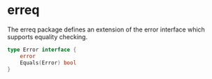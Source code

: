 <!--
Copyright 2013 The Authors. All rights reserved.
Use of this source code is governed by a BSD-style
license that can be found in the LICENSE file.
-->

erreq
=====

The erreq package defines an extension of the error interface which supports equality checking.

```go
type Error interface {
    error
    Equals(Error) bool
}
```
